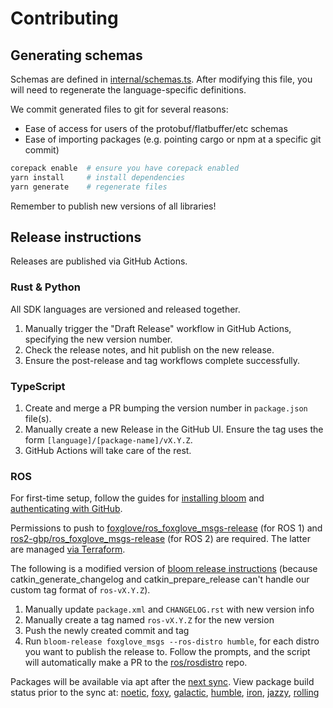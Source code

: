 # Contributing

## Generating schemas

Schemas are defined in [internal/schemas.ts](internal/schemas.ts). After modifying this file, you will need to regenerate the language-specific definitions.

We commit generated files to git for several reasons:

- Ease of access for users of the protobuf/flatbuffer/etc schemas
- Ease of importing packages (e.g. pointing cargo or npm at a specific git commit)

```sh
corepack enable  # ensure you have corepack enabled
yarn install     # install dependencies
yarn generate    # regenerate files
```

Remember to publish new versions of all libraries!

## Release instructions

Releases are published via GitHub Actions.

### Rust & Python

All SDK languages are versioned and released together.

1. Manually trigger the "Draft Release" workflow in GitHub Actions, specifying the new version number.
2. Check the release notes, and hit publish on the new release.
3. Ensure the post-release and tag workflows complete successfully.

### TypeScript

1. Create and merge a PR bumping the version number in `package.json` file(s).
2. Manually create a new Release in the GitHub UI. Ensure the tag uses the form `[language]/[package-name]/vX.Y.Z`.
3. GitHub Actions will take care of the rest.

### ROS

For first-time setup, follow the guides for [installing bloom](http://ros-infrastructure.github.io/bloom/) and [authenticating with GitHub](https://wiki.ros.org/bloom/Tutorials/GithubManualAuthorization).

Permissions to push to [foxglove/ros_foxglove_msgs-release](https://github.com/foxglove/ros_foxglove_msgs-release) (for ROS 1) and [ros2-gbp/ros_foxglove_msgs-release](https://github.com/ros2-gbp/ros_foxglove_msgs-release) (for ROS 2) are required. The latter are managed [via Terraform](https://github.com/ros2-gbp/ros2-gbp-github-org/blob/latest/foxglove_msgs.tf).

The following is a modified version of [bloom release instructions](https://wiki.ros.org/bloom/Tutorials/ReleaseCatkinPackage) (because catkin_generate_changelog and catkin_prepare_release can't handle our custom tag format of `ros-vX.Y.Z`).

1. Manually update `package.xml` and `CHANGELOG.rst` with new version info
2. Manually create a tag named `ros-vX.Y.Z` for the new version
3. Push the newly created commit and tag
4. Run `bloom-release foxglove_msgs --ros-distro humble`, for each distro you want to publish the release to. Follow the prompts, and the script will automatically make a PR to the [ros/rosdistro](https://github.com/ros/rosdistro) repo.

Packages will be available via apt after the [next sync](https://discourse.ros.org/c/release/16). View package build status prior to the sync at:
[noetic](http://repositories.ros.org/status_page/ros_noetic_default.html?q=foxglove),
[foxy](http://repo.ros2.org/status_page/ros_foxy_default.html?q=foxglove),
[galactic](http://repo.ros2.org/status_page/ros_galactic_default.html?q=foxglove),
[humble](http://repo.ros2.org/status_page/ros_humble_default.html?q=foxglove),
[iron](http://repo.ros2.org/status_page/ros_iron_default.html?q=foxglove),
[jazzy](http://repo.ros2.org/status_page/ros_jazzy_default.html?q=foxglove),
[rolling](http://repo.ros2.org/status_page/ros_rolling_default.html?q=foxglove)
